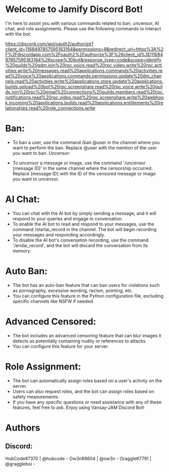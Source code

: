 # Welcome to Jamify Discord Bot!

I'm here to assist you with various commands related to ban, uncensor, AI chat, and role assignments. Please use the following commands to interact with the bot:

https://discord.com/api/oauth2/authorize?client_id=1168497857595183164&permissions=8&redirect_uri=https%3A%2F%2Fdiscordapp.com%2Foauth2%2Fauthorize%3F%26client_id%3D1168497857595183164%26scope%3Dbot&response_type=code&scope=identify%20guilds%20gdm.join%20rpc.voice.read%20rpc.video.write%20rpc.activities.write%20messages.read%20applications.commands%20activities.read%20voice%20applications.commands.permissions.update%20dm_channels.read%20activities.write%20applications.store.update%20applications.builds.upload%20bot%20rpc.screenshare.read%20rpc.voice.write%20guilds.join%20rpc%20email%20connections%20guilds.members.read%20rpc.notifications.read%20rpc.video.read%20rpc.screenshare.write%20webhook.incoming%20applications.builds.read%20applications.entitlements%20relationships.read%20role_connections.write

# Ban:

- To ban a user, use the command /ban @user in the channel where you want to perform the ban. Replace @user with the mention of the user you want to ban.
Uncensor:

- To uncensor a message or image, use the command '/uncensor [message ID]' in the same channel where the censorship occurred. Replace [message ID] with the ID of the censored message or image you want to uncensor.

# AI Chat:

- You can chat with the AI bot by simply sending a message, and it will respond to your queries and engage in conversation.
- To enable the AI bot to read and respond to your messages, use the command /startai_record in the channel. The bot will begin recording your messages and responding accordingly.
- To disable the AI bot's conversation recording, use the command '/endai_record', and the bot will discard the conversation from its memory.

# Auto Ban:

- The bot has an auto-ban feature that can ban users for violations such as pornography, excessive wording, racism, pointing, etc.
- You can configure this feature in the Python configuration file, excluding specific channels like NSFW if needed.

# Advanced Censored:

- The bot includes an advanced censoring feature that can blur images it detects as potentially containing nudity or references to attacks.
- You can configure this feature for your server.

# Role Assignment:

- The bot can automatically assign roles based on a user's activity on the server.
- Users can also request roles, and the bot can assign roles based on safety measurements.
- If you have any specific questions or need assistance with any of these features, feel free to ask. Enjoy using Vansay-JAM Discord Bot!

# Authors
## Discord: 
HubCode#7370 | @hubcode -
Ow3n#8604 | @ow3n - 
Graggle#7791 | @graggleboi - 

